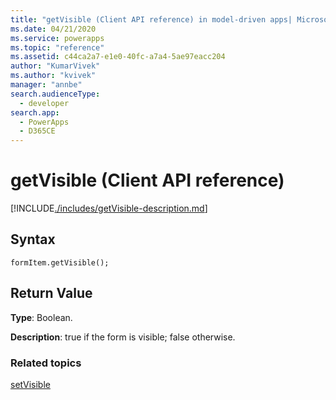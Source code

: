 ```yaml
---
title: "getVisible (Client API reference) in model-driven apps| MicrosoftDocs"
ms.date: 04/21/2020
ms.service: powerapps
ms.topic: "reference"
ms.assetid: c44ca2a7-e1e0-40fc-a7a4-5ae97eacc204
author: "KumarVivek"
ms.author: "kvivek"
manager: "annbe"
search.audienceType: 
  - developer
search.app: 
  - PowerApps
  - D365CE
---
```

# getVisible (Client API reference)

[!INCLUDE[./includes/getVisible-description.md](./includes/getVisible-description.md)]


## Syntax

`formItem.getVisible();`

## Return Value

**Type**: Boolean.

**Description**: true if the form is visible; false otherwise.

### Related topics

[setVisible](setVisible.md)